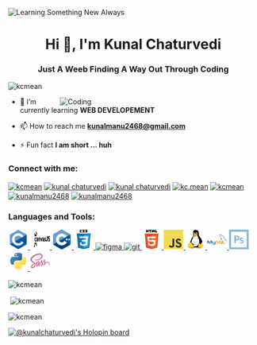 ![Learning Something New Always](https://user-images.githubusercontent.com/96841396/163706911-a56f3ad9-5abe-47c6-95fd-8f9352f38e5e.png)


<h1 align="center">Hi 👋, I'm Kunal Chaturvedi</h1>
<h3 align="center">Just A Weeb Finding A Way Out Through Coding</h3>

<p align="left"> <img src="https://komarev.com/ghpvc/?username=kcmean&label=Profile%20views&color=0e75b6&style=flat" alt="kcmean" /> </p>

<img align="right" alt="Coding" width="400" src="https://images-cdn.newscred.com/Zz0zYTVmMjFjNDQ0OGIxMWViYmExMTE1NWU0ZjkwYzAwMg==">

- 🌱 I’m currently learning **WEB DEVELOPEMENT**

- 📫 How to reach me **kunalmanu2468@gmail.com**

- ⚡ Fun fact **I am short ... huh**

<h3 align="left">Connect with me:</h3>
<p align="left">
<a href="https://codepen.io/kcmean" target="blank"><img align="center" src="https://raw.githubusercontent.com/rahuldkjain/github-profile-readme-generator/master/src/images/icons/Social/codepen.svg" alt="kcmean" height="30" width="40" /></a>
<a href="https://linkedin.com/in/kunal chaturvedi" target="blank"><img align="center" src="https://raw.githubusercontent.com/rahuldkjain/github-profile-readme-generator/master/src/images/icons/Social/linked-in-alt.svg" alt="kunal chaturvedi" height="30" width="40" /></a>
<a href="https://stackoverflow.com/users/kunal chaturvedi" target="blank"><img align="center" src="https://raw.githubusercontent.com/rahuldkjain/github-profile-readme-generator/master/src/images/icons/Social/stack-overflow.svg" alt="kunal chaturvedi" height="30" width="40" /></a>
<a href="https://instagram.com/kc.mean" target="blank"><img align="center" src="https://raw.githubusercontent.com/rahuldkjain/github-profile-readme-generator/master/src/images/icons/Social/instagram.svg" alt="kc.mean" height="30" width="40" /></a>
<a href="https://www.codechef.com/users/kcmean" target="blank"><img align="center" src="https://cdn.jsdelivr.net/npm/simple-icons@3.1.0/icons/codechef.svg" alt="kcmean" height="30" width="40" /></a>
<a href="https://www.hackerrank.com/kunalmanu2468" target="blank"><img align="center" src="https://raw.githubusercontent.com/rahuldkjain/github-profile-readme-generator/master/src/images/icons/Social/hackerrank.svg" alt="kunalmanu2468" height="30" width="40" /></a>
<a href="https://codeforces.com/profile/kunalmanu2468" target="blank"><img align="center" src="https://raw.githubusercontent.com/rahuldkjain/github-profile-readme-generator/master/src/images/icons/Social/codeforces.svg" alt="kunalmanu2468" height="30" width="40" /></a>
</p>

<h3 align="left">Languages and Tools:</h3>
<p align="left"> <a href="https://www.cprogramming.com/" target="_blank" rel="noreferrer"> <img src="https://raw.githubusercontent.com/devicons/devicon/master/icons/c/c-original.svg" alt="c" width="40" height="40"/> </a> <a href="https://canvasjs.com" target="_blank" rel="noreferrer"> <img src="https://raw.githubusercontent.com/Hardik0307/Hardik0307/master/assets/canvasjs-charts.svg" alt="canvasjs" width="40" height="40"/> </a> <a href="https://www.w3schools.com/cpp/" target="_blank" rel="noreferrer"> <img src="https://raw.githubusercontent.com/devicons/devicon/master/icons/cplusplus/cplusplus-original.svg" alt="cplusplus" width="40" height="40"/> </a> <a href="https://www.w3schools.com/css/" target="_blank" rel="noreferrer"> <img src="https://raw.githubusercontent.com/devicons/devicon/master/icons/css3/css3-original-wordmark.svg" alt="css3" width="40" height="40"/> </a> <a href="https://www.figma.com/" target="_blank" rel="noreferrer"> <img src="https://www.vectorlogo.zone/logos/figma/figma-icon.svg" alt="figma" width="40" height="40"/> </a> <a href="https://git-scm.com/" target="_blank" rel="noreferrer"> <img src="https://www.vectorlogo.zone/logos/git-scm/git-scm-icon.svg" alt="git" width="40" height="40"/> </a> <a href="https://www.w3.org/html/" target="_blank" rel="noreferrer"> <img src="https://raw.githubusercontent.com/devicons/devicon/master/icons/html5/html5-original-wordmark.svg" alt="html5" width="40" height="40"/> </a> <a href="https://developer.mozilla.org/en-US/docs/Web/JavaScript" target="_blank" rel="noreferrer"> <img src="https://raw.githubusercontent.com/devicons/devicon/master/icons/javascript/javascript-original.svg" alt="javascript" width="40" height="40"/> </a> <a href="https://www.linux.org/" target="_blank" rel="noreferrer"> 
<img src="https://raw.githubusercontent.com/devicons/devicon/master/icons/linux/linux-original.svg" alt="linux" width="40" height="40"/> </a> <a href="https://www.mysql.com/" target="_blank" rel="noreferrer"> <img src="https://raw.githubusercontent.com/devicons/devicon/master/icons/mysql/mysql-original-wordmark.svg" alt="mysql" width="40" height="40"/> </a> <a href="https://www.photoshop.com/en" target="_blank" rel="noreferrer"> <img src="https://raw.githubusercontent.com/devicons/devicon/master/icons/photoshop/photoshop-line.svg" alt="photoshop" width="40" height="40"/> </a> <a href="https://www.python.org" target="_blank" rel="noreferrer"> <img src="https://raw.githubusercontent.com/devicons/devicon/master/icons/python/python-original.svg" alt="python" width="40" height="40"/> </a> <a href="https://sass-lang.com" target="_blank" rel="noreferrer"> <img src="https://raw.githubusercontent.com/devicons/devicon/master/icons/sass/sass-original.svg" alt="sass" width="40" height="40"/> </a> </p>

<p><img align="center" src="https://github-readme-stats.vercel.app/api/top-langs?username=kcmean&show_icons=true&locale=en&layout=compact&theme=calm" alt="kcmean" /></p>

<p>&nbsp;<img align="center" src="https://github-readme-stats.vercel.app/api?username=kcmean&show_icons=true&locale=en&theme=calm" alt="kcmean" /></p>

<p><img align="center" src="https://github-readme-streak-stats.herokuapp.com/?user=kcmean&theme=calm" alt="kcmean" /></p>

[![@kunalchaturvedi's Holopin board](https://holopin.me/kunalchaturvedi)](https://holopin.io/@kunalchaturvedi)

